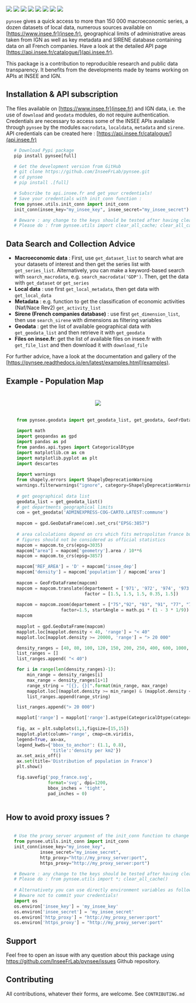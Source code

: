 
[![](https://badge.fury.io/py/pynsee.svg)](https://pypi.org/project/pynsee/)
[![](https://github.com/InseeFrLab/pynsee/actions/workflows/pkgTests.yml/badge.svg)](https://github.com/InseeFrLab/pynsee/actions)
[![](https://github.com/InseeFrLab/pynsee/actions/workflows/examples.yml/badge.svg)](https://github.com/InseeFrLab/pynsee/actions)
[![](https://codecov.io/gh/InseeFrLab/pynsee/branch/master/graph/badge.svg?token=TO96FMWRHK)](https://codecov.io/gh/InseeFrLab/pynsee?branch=master)
[![](https://readthedocs.org/projects/pynsee/badge/?version=latest)](https://pynsee.readthedocs.io/en/latest/?badge=latest)
[![](https://raw.githubusercontent.com/InseeFrLab/pynsee/master/docs/_static/badgepython.svg?token=AP32AXOVNXK5LWKM4OJ5THDAZRHZK)](https://www.python.org/)
[![](https://img.shields.io/badge/code%20style-black-000000.svg)](https://pypi.org/project/black/)
[![](https://img.shields.io/pypi/dm/pynsee)](https://pypistats.org/packages/pynsee)


``pynsee`` gives a quick access to more than 150 000 macroeconomic series,
a dozen datasets of local data, numerous sources available on [https://www.insee.fr](insee.fr), 
geographical limits of administrative areas taken from IGN
as well as key metadata and SIRENE database containing data on all French companies.
Have a look at the detailed API page [https://api.insee.fr/catalogue/](api.insee.fr).

This package is a contribution to reproducible research and public data transparency. 
It benefits from the developments made by teams working on APIs at INSEE and IGN.

## Installation & API subscription

The files available on [https://www.insee.fr](insee.fr) and IGN data, i.e. the use of `download` and `geodata` modules, do not require authentication.
Credentials are necessary to access some of the INSEE APIs available through `pynsee` by the modules `macrodata`, `localdata`, `metadata` and `sirene`. 
API credentials can be created here : [https://api.insee.fr/catalogue/](api.insee.fr)

```python 
   # Download Pypi package
   pip install pynsee[full] 

   # Get the development version from GitHub
   # git clone https://github.com/InseeFrLab/pynsee.git
   # cd pynsee
   # pip install .[full]

   # Subscribe to api.insee.fr and get your credentials!
   # Save your credentials with init_conn function :      
   from pynsee.utils.init_conn import init_conn
   init_conn(insee_key="my_insee_key", insee_secret="my_insee_secret")

   # Beware : any change to the keys should be tested after having cleared the cache
   # Please do : from pynsee.utils import clear_all_cache; clear_all_cache()
```

##  Data Search and Collection Advice

* **Macroeconomic data** :
   First, use ``get_dataset_list`` to search what are your datasets of interest and then get the series list with ``get_series_list``.
   Alternatively, you can make a keyword-based search with ``search_macrodata``, e.g. ``search_macrodata('GDP')``.
   Then, get the data with ``get_dataset`` or ``get_series``
* **Local data** : use first ``get_local_metadata``, then get data with ``get_local_data``
* **Metadata** : e.g. function to get the classification of economic activities (Naf/Nace Rev2) ``get_activity_list`` 
* **Sirene (French companies database)** : use first ``get_dimension_list``, then use ``search_sirene`` with dimensions as filtering variables
* **Geodata** : get the list of available geographical data with ``get_geodata_list`` and then retrieve it with ``get_geodata``
* **Files on insee.fr**: get the list of available files on insee.fr with ``get_file_list`` and then download it with ``download_file``

For further advice, have a look at the documentation and gallery of the [https://pynsee.readthedocs.io/en/latest/examples.html](examples).


## Example - Population Map

<h1 align="center">
<img src="https://raw.githubusercontent.com/InseeFrLab/pynsee/master/docs/_static/popfrance.png?token=AP32AXOVNXK5LWKM4OJ5THDAZRHZK">
</h1>

```python

    from pynsee.geodata import get_geodata_list, get_geodata, GeoFrDataFrame

    import math
    import geopandas as gpd
    import pandas as pd
    from pandas.api.types import CategoricalDtype
    import matplotlib.cm as cm
    import matplotlib.pyplot as plt
    import descartes
    
    import warnings
    from shapely.errors import ShapelyDeprecationWarning
    warnings.filterwarnings("ignore", category=ShapelyDeprecationWarning)
    
    # get geographical data list
    geodata_list = get_geodata_list()
    # get departments geographical limits
    com = get_geodata('ADMINEXPRESS-COG-CARTO.LATEST:commune')
    
    mapcom = gpd.GeoDataFrame(com).set_crs("EPSG:3857")
    
    # area calculations depend on crs which fits metropolitan france but not overseas departements
    # figures should not be considered as official statistics
    mapcom = mapcom.to_crs(epsg=3035)
    mapcom["area"] = mapcom['geometry'].area / 10**6
    mapcom = mapcom.to_crs(epsg=3857)

    mapcom['REF_AREA'] = 'D' + mapcom['insee_dep']
    mapcom['density'] = mapcom['population'] / mapcom['area']
    
    mapcom = GeoFrDataFrame(mapcom)
    mapcom = mapcom.translate(departement = ['971', '972', '974', '973', '976'],
                              factor = [1.5, 1.5, 1.5, 0.35, 1.5])
                              
    mapcom = mapcom.zoom(departement = ["75","92", "93", "91", "77", "78", "95", "94"],
                     factor=1.5, startAngle = math.pi * (1 - 3 * 1/9))
    mapcom
    
    mapplot = gpd.GeoDataFrame(mapcom)
    mapplot.loc[mapplot.density < 40, 'range'] = "< 40"
    mapplot.loc[mapplot.density >= 20000, 'range'] = "> 20 000"

    density_ranges = [40, 80, 100, 120, 150, 200, 250, 400, 600, 1000, 2000, 5000, 10000, 20000]
    list_ranges = []
    list_ranges.append( "< 40")

    for i in range(len(density_ranges)-1):
        min_range = density_ranges[i]
        max_range = density_ranges[i+1]
        range_string = "[{}, {}[".format(min_range, max_range)
        mapplot.loc[(mapplot.density >= min_range) & (mapplot.density < max_range), 'range'] = range_string
        list_ranges.append(range_string)

    list_ranges.append("> 20 000")

    mapplot['range'] = mapplot['range'].astype(CategoricalDtype(categories=list_ranges, ordered=True))
    
    fig, ax = plt.subplots(1,1,figsize=[15,15])
    mapplot.plot(column='range', cmap=cm.viridis,
    legend=True, ax=ax,
    legend_kwds={'bbox_to_anchor': (1.1, 0.8),
                 'title':'density per km2'})
    ax.set_axis_off()
    ax.set(title='Distribution of population in France')
    plt.show()

    fig.savefig('pop_france.svg',
                format='svg', dpi=1200,
                bbox_inches = 'tight',
                pad_inches = 0)
 
```

## How to avoid proxy issues ?

```python

   # Use the proxy_server argument of the init_conn function to change the proxy server address   
   from pynsee.utils.init_conn import init_conn
   init_conn(insee_key="my_insee_key",
             insee_secret="my_insee_secret",
             http_proxy="http://my_proxy_server:port",
             https_proxy="http://my_proxy_server:port")

   # Beware : any change to the keys should be tested after having cleared the cache
   # Please do : from pynsee.utils import *; clear_all_cache()
   
   # Alternativety you can use directly environment variables as follows. 
   # Beware not to commit your credentials!
   import os
   os.environ['insee_key'] = 'my_insee_key'
   os.environ['insee_secret'] = 'my_insee_secret'
   os.environ['http_proxy'] = "http://my_proxy_server:port"
   os.environ['https_proxy'] = "http://my_proxy_server:port"

``` 

## Support

Feel free to open an issue with any question about this package using <https://github.com/InseeFrLab/pynsee/issues> Github repository.

## Contributing

All contributions, whatever their forms, are welcome. See ``CONTRIBUTING.md``